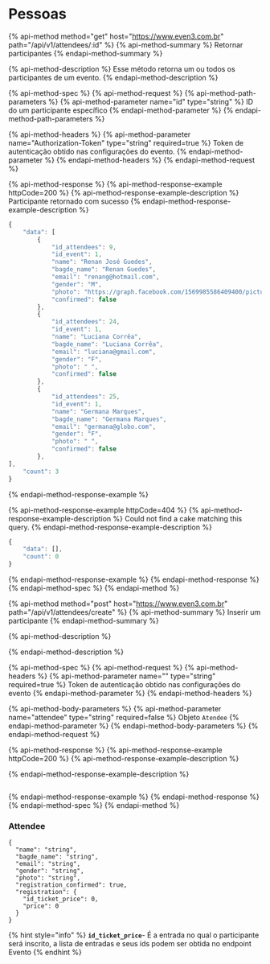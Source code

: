 # Pessoas

{% api-method method="get" host="https://www.even3.com.br" path="/api/v1/attendees/:id" %}
{% api-method-summary %}
Retornar participantes
{% endapi-method-summary %}

{% api-method-description %}
Esse método retorna um ou todos os participantes de um evento.
{% endapi-method-description %}

{% api-method-spec %}
{% api-method-request %}
{% api-method-path-parameters %}
{% api-method-parameter name="id" type="string" %}
ID do um participante específico
{% endapi-method-parameter %}
{% endapi-method-path-parameters %}

{% api-method-headers %}
{% api-method-parameter name="Authorization-Token" type="string" required=true %}
Token de autenticação obtido nas configurações do evento.
{% endapi-method-parameter %}
{% endapi-method-headers %}
{% endapi-method-request %}

{% api-method-response %}
{% api-method-response-example httpCode=200 %}
{% api-method-response-example-description %}
Participante retornado com sucesso
{% endapi-method-response-example-description %}

```javascript
{
    "data": [
        {
            "id_attendees": 9,
            "id_event": 1,
            "name": "Renan José Guedes",
            "bagde_name": "Renan Guedes",
            "email": "renang@hotmail.com",
            "gender": "M",
            "photo": "https://graph.facebook.com/1569985586409400/picture?width=150&height=150",
            "confirmed": false
        },
        {
            "id_attendees": 24,
            "id_event": 1,
            "name": "Luciana Corrêa",
            "bagde_name": "Luciana Corrêa",
            "email": "luciana@gmail.com",
            "gender": "F",
            "photo": " ",
            "confirmed": false
        },
        {
            "id_attendees": 25,
            "id_event": 1,
            "name": "Germana Marques",
            "bagde_name": "Germana Marques",
            "email": "germana@globo.com",
            "gender": "F",
            "photo": " ",
            "confirmed": false
        },
],
    "count": 3
}

```
{% endapi-method-response-example %}

{% api-method-response-example httpCode=404 %}
{% api-method-response-example-description %}
Could not find a cake matching this query.
{% endapi-method-response-example-description %}

```javascript
{
    "data": [],
    "count": 0
}
```
{% endapi-method-response-example %}
{% endapi-method-response %}
{% endapi-method-spec %}
{% endapi-method %}

{% api-method method="post" host="https://www.even3.com.br" path="/api/v1/attendees/create" %}
{% api-method-summary %}
Inserir um participante
{% endapi-method-summary %}

{% api-method-description %}

{% endapi-method-description %}

{% api-method-spec %}
{% api-method-request %}
{% api-method-headers %}
{% api-method-parameter name="" type="string" required=true %}
Token de autenticação obtido nas configurações do evento
{% endapi-method-parameter %}
{% endapi-method-headers %}

{% api-method-body-parameters %}
{% api-method-parameter name="attendee" type="string" required=false %}
Objeto `Atendee`
{% endapi-method-parameter %}
{% endapi-method-body-parameters %}
{% endapi-method-request %}

{% api-method-response %}
{% api-method-response-example httpCode=200 %}
{% api-method-response-example-description %}

{% endapi-method-response-example-description %}

```

```
{% endapi-method-response-example %}
{% endapi-method-response %}
{% endapi-method-spec %}
{% endapi-method %}

### Attendee

```text
{
  "name": "string",
  "bagde_name": "string",
  "email": "string",
  "gender": "string",
  "photo": "string",
  "registration_confirmed": true,
  "registration": {
    "id_ticket_price": 0,
    "price": 0
  }
}
```

{% hint style="info" %}
**`id_ticket_price`**- É a entrada no qual o participante será inscrito, a lista de entradas e seus ids podem ser obtida no endpoint Evento 
{% endhint %}

